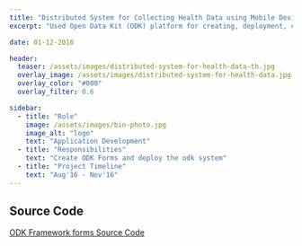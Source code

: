 ```yaml
---
title: "Distributed System for Collecting Health Data using Mobile Devices"
excerpt: "Used Open Data Kit (ODK) platform for creating, deployment, collection and analysis of large scale data from geographically and culturally distributed people."

date: 01-12-2016

header:
  teaser: /assets/images/distributed-system-for-health-data-th.jpg
  overlay_image: /assets/images/distributed-system-for-health-data.jpg
  overlay_color: "#000"
  overlay_filter: 0.6

sidebar:
  - title: "Role"
    image: /assets/images/bio-photo.jpg
    image_alt: "logo"
    text: "Application Development"
  - title: "Responsibilities"
    text: "Create ODK Forms and deploy the odk system"
  - title: "Project Timeline"
    text: "Aug'16 - Nov'16"
---
```


## Source Code
[ODK Framework forms Source Code](https://github.com/deepak15013/CapstoneProject-ODK/blob/master/Capstone_Report_Deepak_Sood.pdf "Source Code Github")